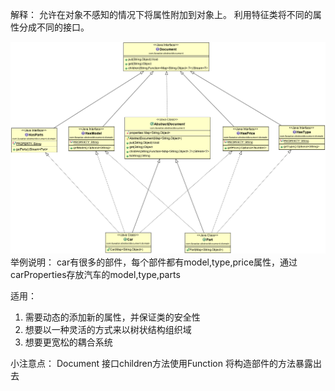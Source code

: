 解释：
允许在对象不感知的情况下将属性附加到对象上。
利用特征类将不同的属性分成不同的接口。

![img.png](img.png)
举例说明：
car有很多的部件，每个部件都有model,type,price属性，通过carProperties存放汽车的model,type,parts


适用：
1. 需要动态的添加新的属性，并保证类的安全性
2. 想要以一种灵活的方式来以树状结构组织域
3. 想要更宽松的耦合系统

小注意点：
Document 接口children方法使用Function 将构造部件的方法暴露出去

